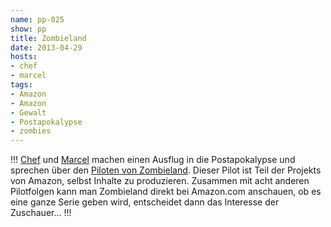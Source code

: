 ```yaml
---
name: pp-025
show: pp
title: Zombieland
date: 2013-04-29
hosts:
- chef
- marcel
tags:
- Amazon
- Amazon
- Gewalt
- Postapokalypse
- zombies
---
```

!!!
[Chef](https://twitter.com/grischder) und [Marcel](https://twitter.com/xartas) machen einen Ausflug in die Postapokalypse und sprechen über den [Piloten von Zombieland](http://www.amazon.com/gp/product/B00CE18P0K). Dieser Pilot ist Teil der Projekts von Amazon, selbst Inhalte zu produzieren. Zusammen mit acht anderen Pilotfolgen kann man Zombieland direkt bei Amazon.com anschauen, ob es eine ganze Serie geben wird, entscheidet dann das Interesse der Zuschauer...
!!!

